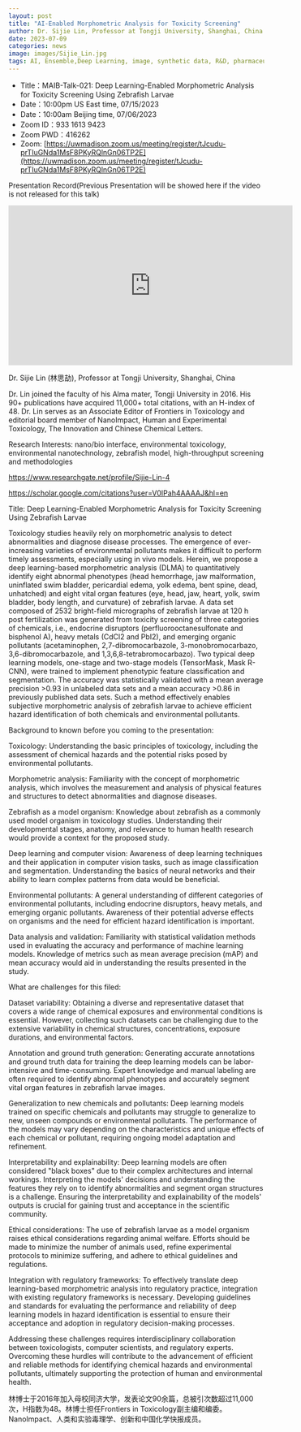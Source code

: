 ```yaml
---
layout: post
title: "AI-Enabled Morphometric Analysis for Toxicity Screening"
author: Dr. Sijie Lin, Professor at Tongji University, Shanghai, China
date: 2023-07-09
categories: news
image: images/Sijie_Lin.jpg
tags: AI, Ensemble,Deep Learning, image, synthetic data, R&D, pharmaceutical, biomedicine, Toxicity, Screening, Zebrafish
---
```


- Title：MAIB-Talk-021: Deep Learning-Enabled Morphometric Analysis for Toxicity Screening Using Zebrafish Larvae
- Date：10:00pm US East time, 07/15/2023
- Date：10:00am Beijing time, 07/06/2023
- Zoom  ID：933 1613 9423
- Zoom PWD：416262
- Zoom: [https://uwmadison.zoom.us/meeting/register/tJcudu-prTIuGNda1MsF8PKyRQlnGn06TP2E](https://uwmadison.zoom.us/meeting/register/tJcudu-prTIuGNda1MsF8PKyRQlnGn06TP2E)

Presentation Record(Previous Presentation will be showed here if the video is not released for this talk)

<p align="center">
<iframe width="560" height="315" src="https://www.youtube.com/embed/YC1GhRFNs8U" title="YouTube video player" frameborder="0" allow="accelerometer; autoplay; clipboard-write; encrypted-media; gyroscope; picture-in-picture" allowfullscreen></iframe>
</p>

Dr. Sijie Lin (林思劼), Professor at Tongji University, Shanghai, China

Dr. Lin joined the faculty of his Alma mater, Tongji University in 2016. His 90+ publications have acquired 11,000+ total citations,  with an H-index of 48. Dr. Lin serves as an Associate Editor of Frontiers in Toxicology and editorial board member of NanoImpact, Human and Experimental Toxicology, The Innovation and Chinese Chemical Letters.

Research Interests: nano/bio interface, environmental toxicology, environmental nanotechnology, zebrafish model, high-throughput screening and methodologies

https://www.researchgate.net/profile/Sijie-Lin-4

https://scholar.google.com/citations?user=V0IPah4AAAAJ&hl=en

Title: Deep Learning-Enabled Morphometric Analysis for Toxicity Screening Using Zebrafish Larvae

Toxicology studies heavily rely on morphometric analysis to detect abnormalities and diagnose disease processes. The emergence of ever-increasing varieties of environmental pollutants makes it difficult to perform timely assessments, especially using in vivo models. Herein, we propose a deep learning-based morphometric analysis (DLMA) to quantitatively identify eight abnormal phenotypes (head hemorrhage, jaw malformation, uninflated swim bladder, pericardial edema, yolk edema, bent spine, dead, unhatched) and eight vital organ features (eye, head, jaw, heart, yolk, swim bladder, body length, and curvature) of zebrafish larvae. A data set composed of 2532 bright-field micrographs of zebrafish larvae at 120 h post fertilization was generated from toxicity screening of three categories of chemicals, i.e., endocrine disruptors (perfluorooctanesulfonate and bisphenol A), heavy metals (CdCl2 and PbI2), and emerging organic pollutants (acetaminophen, 2,7-dibromocarbazole, 3-monobromocarbazo, 3,6-dibromocarbazole, and 1,3,6,8-tetrabromocarbazo). Two typical deep learning models, one-stage and two-stage models (TensorMask, Mask R-CNN), were trained to implement phenotypic feature classification and segmentation. The accuracy was statistically validated with a mean average precision >0.93 in unlabeled data sets and a mean accuracy >0.86 in previously published data sets. Such a method effectively enables subjective morphometric analysis of zebrafish larvae to achieve efficient hazard identification of both chemicals and environmental pollutants.

Background to known before you coming to the presentation:

Toxicology: Understanding the basic principles of toxicology, including the assessment of chemical hazards and the potential risks posed by environmental pollutants.

Morphometric analysis: Familiarity with the concept of morphometric analysis, which involves the measurement and analysis of physical features and structures to detect abnormalities and diagnose diseases.

Zebrafish as a model organism: Knowledge about zebrafish as a commonly used model organism in toxicology studies. Understanding their developmental stages, anatomy, and relevance to human health research would provide a context for the proposed study.

Deep learning and computer vision: Awareness of deep learning techniques and their application in computer vision tasks, such as image classification and segmentation. Understanding the basics of neural networks and their ability to learn complex patterns from data would be beneficial.

Environmental pollutants: A general understanding of different categories of environmental pollutants, including endocrine disruptors, heavy metals, and emerging organic pollutants. Awareness of their potential adverse effects on organisms and the need for efficient hazard identification is important.

Data analysis and validation: Familiarity with statistical validation methods used in evaluating the accuracy and performance of machine learning models. Knowledge of metrics such as mean average precision (mAP) and mean accuracy would aid in understanding the results presented in the study.

What are challenges for this filed: 

Dataset variability: Obtaining a diverse and representative dataset that covers a wide range of chemical exposures and environmental conditions is essential. However, collecting such datasets can be challenging due to the extensive variability in chemical structures, concentrations, exposure durations, and environmental factors.

Annotation and ground truth generation: Generating accurate annotations and ground truth data for training the deep learning models can be labor-intensive and time-consuming. Expert knowledge and manual labeling are often required to identify abnormal phenotypes and accurately segment vital organ features in zebrafish larvae images.

Generalization to new chemicals and pollutants: Deep learning models trained on specific chemicals and pollutants may struggle to generalize to new, unseen compounds or environmental pollutants. The performance of the models may vary depending on the characteristics and unique effects of each chemical or pollutant, requiring ongoing model adaptation and refinement.

Interpretability and explainability: Deep learning models are often considered "black boxes" due to their complex architectures and internal workings. Interpreting the models' decisions and understanding the features they rely on to identify abnormalities and segment organ structures is a challenge. Ensuring the interpretability and explainability of the models' outputs is crucial for gaining trust and acceptance in the scientific community.

Ethical considerations: The use of zebrafish larvae as a model organism raises ethical considerations regarding animal welfare. Efforts should be made to minimize the number of animals used, refine experimental protocols to minimize suffering, and adhere to ethical guidelines and regulations.

Integration with regulatory frameworks: To effectively translate deep learning-based morphometric analysis into regulatory practice, integration with existing regulatory frameworks is necessary. Developing guidelines and standards for evaluating the performance and reliability of deep learning models in hazard identification is essential to ensure their acceptance and adoption in regulatory decision-making processes.

Addressing these challenges requires interdisciplinary collaboration between toxicologists, computer scientists, and regulatory experts. Overcoming these hurdles will contribute to the advancement of efficient and reliable methods for identifying chemical hazards and environmental pollutants, ultimately supporting the protection of human and environmental health.

林博士于2016年加入母校同济大学，发表论文90余篇，总被引次数超过11,000次，H指数为48。林博士担任Frontiers in Toxicology副主编和编委。 NanoImpact、人类和实验毒理学、创新和中国化学快报成员。
